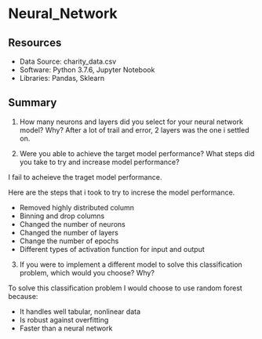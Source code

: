 # Neural_Network

## Resources
* Data Source: charity_data.csv
* Software: Python 3.7.6, Jupyter Notebook
* Libraries: Pandas, Sklearn

## Summary

1. How many neurons and layers did you select for your neural network model? Why?
After a lot of trail and error, 2 layers was the one i settled on.

2. Were you able to achieve the target model performance? What steps did you take to try and increase model performance?

I fail to acheieve the traget model performance. 

Here are the steps that i took to try to increse the model performance.

* Removed highly distributed column
* Binning and drop columns
* Changed the number of neurons
* Changed the number of layers
* Change the number of epochs
* Different types of activation function for input and output


3. If you were to implement a different model to solve this classification problem, which would you choose? Why?

To solve this classification problem I would choose to use random forest because:

* It handles well tabular, nonlinear data
* Is robust against overfitting
* Faster than a neural network